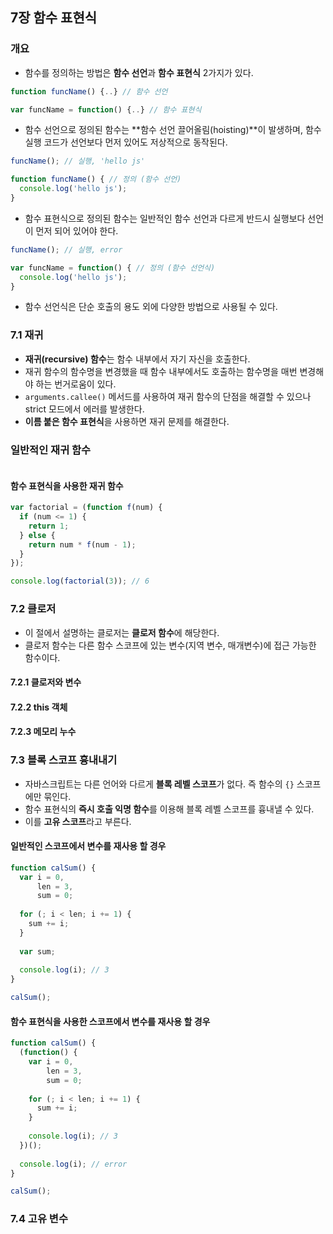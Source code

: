 ## 7장 함수 표현식

### 개요
- 함수를 정의하는 방법은 **함수 선언**과 **함수 표현식** 2가지가 있다.
```javascript
function funcName() {..} // 함수 선언

var funcName = function() {..} // 함수 표현식
```

- 함수 선언으로 정의된 함수는 **함수 선언 끌어올림(hoisting)**이 발생하며, 함수 실행 코드가 선언보다 먼저 있어도 저상적으로 동작된다.
```javascript
funcName(); // 실행, 'hello js'

function funcName() { // 정의 (함수 선언)
  console.log('hello js');
}
```

- 함수 표현식으로 정의된 함수는 일반적인 함수 선언과 다르게 반드시 실행보다 선언이 먼저 되어 있어야 한다.
```javascript
funcName(); // 실행, error

var funcName = function() { // 정의 (함수 선언식)
  console.log('hello js');
}
```

- 함수 선언식은 단순 호출의 용도 외에 다양한 방법으로 사용될 수 있다.


### 7.1 재귀
- **재귀(recursive) 함수**는 함수 내부에서 자기 자신을 호출한다.
- 재귀 함수의 함수명을 변경했을 때 함수 내부에서도 호출하는 함수명을 매번 변경해야 하는 번거로움이 있다.
- ```arguments.callee()``` 메서드를 사용하여 재귀 함수의 단점을 해결할 수 있으나 strict 모드에서 에러를 발생한다.
- **이름 붙은 함수 표현식**을 사용하면 재귀 문제를 해결한다.

### 일반적인 재귀 함수

```javascript

```

#### 함수 표현식을 사용한 재귀 함수

```javascript
var factorial = (function f(num) {
  if (num <= 1) { 
    return 1;
  } else {
    return num * f(num - 1);
  }
});

console.log(factorial(3)); // 6 
```

### 7.2 클로저
- 이 절에서 설명하는 클로저는 **클로저 함수**에 해당한다.
- 클로저 함수는 다른 함수 스코프에 있는 변수(지역 변수, 매개변수)에 접근 가능한 함수이다.


#### 7.2.1 클로저와 변수

#### 7.2.2 this 객체

#### 7.2.3 메모리 누수


### 7.3 블록 스코프 흉내내기
- 자바스크립트는 다른 언어와 다르게 **블록 레벨 스코프**가 없다. 즉 함수의 ```{}``` 스코프에만 묶인다.
- 함수 표현식의 **즉시 호출 익명 함수**를 이용해 블록 레벨 스코프를 흉내낼 수 있다.
- 이를 **고유 스코프**라고 부른다.

#### 일반적인 스코프에서 변수를 재사용 할 경우

```javascript
function calSum() {
  var i = 0,
      len = 3,
      sum = 0;
  
  for (; i < len; i += 1) {
    sum += i;
  }
  
  var sum;
  
  console.log(i); // 3
}

calSum();
```

#### 함수 표현식을 사용한 스코프에서 변수를 재사용 할 경우

```javascript
function calSum() {
  (function() {
    var i = 0,
        len = 3,
        sum = 0;
    
    for (; i < len; i += 1) {
      sum += i;
    }
    
    console.log(i); // 3
  })();
  
  console.log(i); // error
}

calSum();
```

### 7.4 고유 변수 
